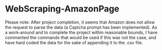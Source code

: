 # WebScraping-AmazonPage

Please note: After project completion, it seems that Amazon does not allow the request to parse the data (a Captcha prompt has been implemented). As a work-around and to complete the project within reasonable bounds, I have commented the commands that would be used if this was not the case, and have hard coded the data for the sake of appending it to the .csv file. 
